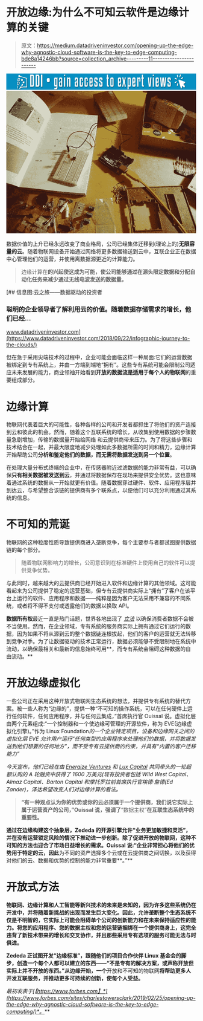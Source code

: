 # 开放边缘:为什么不可知云软件是边缘计算的关键

> 原文：<https://medium.datadriveninvestor.com/opening-up-the-edge-why-agnostic-cloud-software-is-the-key-to-edge-computing-bde8a14246bb?source=collection_archive---------11----------------------->

[![](img/7dbcb80746eb38564b592623388dbf4c.png)](http://www.track.datadriveninvestor.com/1B9E)![](img/18d87ebff09ba088ae68e5be3328499f.png)

数据价值的上升已经永远改变了商业格局，公司已经集体迁移到(理论上的)**无限容量的云**。随着物联网设备开始通过网络将更多数据输送到云中，互联企业正在数据中心管理他们的运营，并使用离数据源更近的计算能力。

> 边缘计算在**的兴起使这成为可能，使公司能够通过在源头限定数据和分配自动化任务来减少通过无线电波发送的数据量。**

[](https://www.datadriveninvestor.com/2018/09/22/infographic-journey-to-the-clouds/) [## 信息图:云之旅——数据驱动的投资者

### 聪明的企业领导者了解利用云的价值。随着数据存储需求的增长，他们已经…

www.datadriveninvestor.com](https://www.datadriveninvestor.com/2018/09/22/infographic-journey-to-the-clouds/) 

但在急于采用尖端技术的过程中，企业可能会面临这样一种局面:它们的运营数据被绑定到专有系统上，并由一方端到端地“拥有”。这些专有系统可能会限制公司适应未来发展的能力，商业领袖开始看到**开放的数据流是适用于每个人的物联网**的重要组成部分。

# **边缘计算**

物联网代表着巨大的可能性，各种各样的公司和开发者都抓住了将他们的资产连接到云和彼此的机会。然而，随着这个互联系统的增长，从收集到使用数据的步骤数量急剧增加，传输的数据量开始给网络 和云提供商带来压力。为了将这些步骤和技术结合在一起，并最大限度地减少处理如此多数据所需的时间和精力，边缘计算开始帮助公司**分析和鉴定他们的数据，而无需将数据发送到另一个位置**。

在处理大量分布式终端的企业中，在传感器附近过滤数据的能力非常有益，可以确保**只有相关数据被发送到云**，并通过将数据保存在现场来提供安全优势。这也意味着通过系统的数据从一开始就更有价值。随着数据穿过硬件、软件、应用程序层并到达云，与希望整合该链的提供商有多个联系点，以便他们可以充分利用通过其系统的信息。

# **不可知的荒诞**

物联网的这种粒度性质导致提供商进入垄断竞争，每个主要参与者都试图提供数据链的每个部分。

> 随着物联网影响力的增长，公司意识到在标准硬件上使用自己的软件可以提供竞争优势。

与此同时，越来越大的云提供商已经开始进入软件和边缘计算的其他领域。这可能看起来为公司提供了稳定的运营基础，但专有云提供商实际上“拥有”了客户在该平台上运行的软件、应用程序和数据——纯粹是因为客户无法采用不兼容的不同系统，或者将不得不支付或透露他们的数据以换取 API。

**数据所有权**最近一直是热门话题，世界各地出现了 [*立法*](https://www.consumersinternational.org/media/155133/gdpr-briefing.pdf) 以确保消费者数据不会被不当使用。然而，在企业领域，专有系统的服务商实际上拥有通过它们运行的数据，因为如果不将从源到云的整个数据链连根拔起，他们的客户的运营就无法转移到竞争对手。为了让数据驱动的技术正常运行，数据必须能够不受限制地在系统中流动，以确保最相关和最新的信息始终可用**，而专有系统会阻碍这种数据的自由流动。**

# **开放边缘虚拟化**

一些公司正在采用这种开放式物联网生态系统的想法，并提供专有系统的替代方案。被一些人称为“边缘的”，提供一种“不可知的操作系统，可以在任何硬件上运行任何软件，任何应用程序，并与任何云集成，”首席执行官 Ouissal 说。虚拟化层由两个元素组成:“一个控制器和一个使边缘可管理的开源软件，称为 EVE(边缘虚拟化引擎)。”作为 Linux Foundation[](https://www.linuxfoundation.org/)*的一个企业特定项目，设备和边缘网关之间的虚拟化层 EVE 允许用户运行“任何类型的应用程序来处理他们的数据，并将数据发送到他们想要的任何地方”，而不受专有云提供商的约束，并具有“内置的客户迁移能力”*

*[](https://www.businesswire.com/news/home/20190225005319/en/ZEDEDA-Closes-16M-Series-Funding-Build-Cloud-Native)*今天宣布，他们已经在由 [*Energize Ventures*](http://www.energize.vc/) 和 [*Lux Capital*](http://www.luxcapital.com/) 共同牵头的一轮超额认购的 A 轮融资中获得了 1600 万美元(现有投资者包括 Wild West Capital、Almaz Capital、Barton Capital 和摩托罗拉前首席执行官埃德·詹德(Ed Zander)，泽达希望改变人们对边缘计算的看法。**

> **“有一种观点认为你的优势或你的云必须属于一个提供商，我们说它实际上属于运营资产的公司，”Ouissal 说，强调了**“数据主权”**在互联生态系统中的重要性。**

**通过在边缘构建这个抽象层，Zededa 的开源引擎允许“业务更加敏捷和灵活”，并在没有运营锁定风险的情况下推动进一步创新。除了促进开放的物联网，这种不可知的方法也迎合了市场日益增长的需求。Ouissal 说:“企业非常担心将他们的优势用于特定的云，因此**为不同的资产选择多个云或在云提供商之间切换，以及获得对他们的云、数据和优势的控制的能力非常重要**。”**

# ****开放式方法****

**物联网、边缘计算和人工智能等新兴技术的未来是未知的，因为许多这些系统仍在开发中，并将随着新挑战的出现而发生巨大变化。因此，**允许垄断整个生态系统不仅是不明智的，它实际上可能会阻碍单个公司的创新能力和在未来保持适应性的能力**。将您的应用程序、您的数据主权和您的运营链捆绑在一个提供商身上，这完全违背了新技术带来的增长和交叉协作，并且那些采用专有选项的服务可能无法与时俱进。**

**Zededa 正试图开发“边缘标准”，跟随他们的项目合作伙伴 Linux 基金会的脚步，创造一个每个人都可以建立的东西——“不是专有的解决方案，或声称开放但实际上并不开放的东西。”从边缘开始，一个**开放和不可知的物联网**将帮助更多人开发互联服务，并推动更多可持续的创新，使每个人受益。**

***最初发表于*[*【https://www.forbes.com】*](https://www.forbes.com/sites/charlestowersclark/2019/02/25/opening-up-the-edge-why-agnostic-cloud-software-is-the-key-to-edge-computing/)*。***